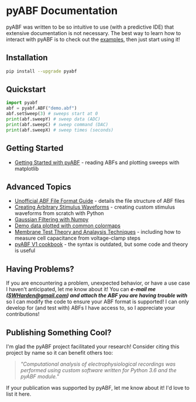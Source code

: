 # pyABF Documentation
pyABF was written to be so intuitive to use (with a predictive IDE) that extensive documentation is not necessary.
The best way to learn how to interact with pyABF is to check out the [examples](getting-started), then just start using it!

## Installation

```bash
pip install --upgrade pyabf
```

## Quickstart
```python
import pyabf
abf = pyabf.ABF("demo.abf")
abf.setSweep(3) # sweeps start at 0
print(abf.sweepY) # sweep data (ADC)
print(abf.sweepC) # sweep command (DAC)
print(abf.sweepX) # sweep times (seconds)
```

## Getting Started
* [Getting Started with pyABF](getting-started) - reading ABFs and plotting sweeps with matplotlib

## Advanced Topics
* [Unofficial ABF File Format Guide](advanced/abf-file-format) - details the file structure of ABF files
* [Creating Arbitrary Stimulus Waveforms](advanced/creating-waveforms/) - creating custom stimulus waveforms from scratch with Python
* [Gaussian Filtering with Numpy](advanced/python/gaussian-filter-with-numpy.ipynb)
* [Demo data plotted with common colormaps](advanced/v1%20cookbook/2017-11-12%20colormaps/colormaps.pdf)
* [Membrane Test Theory and Analaysis Techniques](advanced/v1%20cookbook/memtest-simulation.ipynb) - including how to measure cell capacitance from voltage-clamp steps
* [pyABF V1 cookbook](advanced/cookbook) - the syntax is outdated, but some code and theory is useful

## Having Problems?
If you are encountering a problem, unexpected behavior, or have a use case I haven't anticipated, let me know about it!
You can ***e-mail me (SWHarden@gmail.com) and attach the ABF you are having trouble with*** so I can modify the code to 
ensure your ABF format is supported! I can only develop for (and test with) ABFs I have access to, so I appreciate your
contributions!

## Publishing Something Cool?
I'm glad the pyABF project facilitated your research!
Consider citing this project by name so it can benefit others too:

> _"Computational analysis of electrophysiological recordings was performed using custom
> software written for Python 3.6 and the pyABF module."_

If your publication was supported by pyABF, let me know about it! I'd love to list it here.
